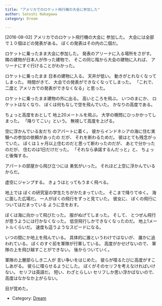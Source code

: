 ```yaml
---
title: "アメリカでのロケット飛行機の大会に参加した"
author: Satoshi Nakagawa
category: Dream

---
```


[2016-08-02]  アメリカでのロケット飛行機の大会に
参加した。
大会には全部で１０個ほどの発表がある。
ぼくの発表はその内の二個だ。

 ロケットに乗ったまま大会に参加した。
発表のアリーナに入る場所をさがす。
隣の建物が日本人が作った建物で、
そこの同じ階から大会の建物に入れば、
アリーナにすぐ行けることがわかった。

 ロケットに乗ったまま
日本の建物に入る。
天井が低い。
動きがとれなくなってしまった。
時間がきて、
大会での発表ができなくなってしまった。
「これで、二度と
アメリカでの発表ができなくなる」と思った。

 ロケットに乗ったまま建物の外に出る。
高いところを飛ぶ。
いつのまにか、
ロケットはなくなり、
ぼくは何もなしで空を飛んでいた。
かなりの高度である。

<!--more-->

 ちょっと高度をおとして
地上20メートルを飛ぶ。
大学の検問にひっかかってしまった。
「降りてこい」という。
無視して高度を上げる。

 空に浮かんでいる友だち
のアパートに着く。
彼からインドネシアの海に住む実験への参加の依頼があったの
だが、
それを断わるためだ。
彼はとても残念がっていた。
ぼくは１ヶ月以上住むのだと思って断わったのだが、
あとで分かったのだが、
住むのは1日だけだった。
「それなら承諾するんだっと」と、
ちょっと後悔する。

 アパートの部屋から飛び立つには
勇気がいった。
それほど上空に浮かんでいるからだ。

 虚空にジャンプする。
きょうはとってもうまく飛べる。

 地上では
ぼくの研究室の学生たちがかたまっていた。
そこまで降りてゆく。
海に面した広場だ。
一人がぼくの飛行をずっと見ていた。
彼女に、
ぼくの飛行についてはだまっている
ように念をおす。

 ぼくは海に向かって飛びたった。
服がぬげてしまった。
そして、
とつぜん飛行が思うようには行かなくなった。
低空飛行しかできなくなったのだ。
地上1メートルくらいだ。
速度も這うようなスピードになる。

 いつの間にか地上を飛んでいる。
具体的に誰というわけではないが、
誰かに追われている。
ぼくのすぐ前を軍隊が行軍している。
高度がかせげないので、
軍隊の上を飛び越すことができない。
後からついていく。

 軍隊の上層部らしき二人が
言い争いをはじめた。
彼らが喋るたびに高度がすこしあがる。
彼らに喋らせるようにした。
ぼくがそのセリフを考えなければいけない。
セリフは英語だ。
短い、わざとらしい
セリフしか思い浮かばないので、
高度はなかなか上がらない。

 目が覚めた。

- Category: [Dream](categories.html#Dream)

